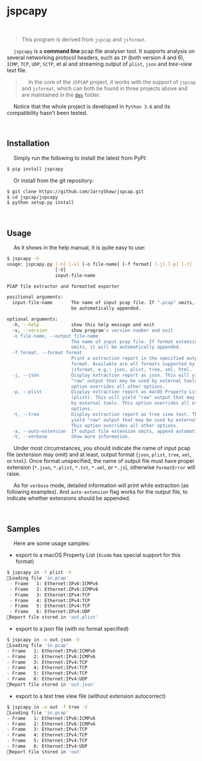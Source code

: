 # jspcapy

&nbsp;

 > This program is derived from `jspcap` and `jsformat`.

&emsp; `jspcapy` is a **command line** pcap file analyser tool. It supports analysis on several networking protocol headers, such as `IP` (both version 4 and 6), `ICMP`, `TCP`, `UDP`, `SCTP`, et al and streaming output of `plist`, `json` and *tree-view* text file.

 > &emsp; In the core of the `JSPCAP` project, it works with the support of `jspcap` and `jsformat`, which can both be found in three projects above and are maintained in the [`dev`](https://github.com/JarryShaw/jspcap/tree/master/dev/) folder.

&emsp; Notice that the whole project is developed in `Python 3.6` and its compatibility hasn't been tested.

&nbsp;

## Installation

&emsp; Simply run the following to install the latest from PyPI:

```bash
$ pip install jspcapy
```

&emsp; Or install from the git repository:

```bash
$ git clone https://github.com/JarryShaw/jspcap.git
$ cd jspcap/jspcapy
$ python setup.py install
```

&nbsp;

## Usage

&emsp; As it shows in the help manual, it is quite easy to use:

```bash
$ jspcapy -h
usage: jspcapy.py [-h] [-v] [-o file-name] [-f format] [-j] [-p] [-t] [-a]
                  [-V]
                  input-file-name

PCAP file extractor and formatted exporter

positional arguments:
  input-file-name       The name of input pcap file. If ".pcap" omits, it will
                        be automatically appended.

optional arguments:
  -h, --help            show this help message and exit
  -v, --version         show program's version number and exit
  -o file-name, --output file-name
                        The name of input pcap file. If format extension
                        omits, it will be automatically appended.
  -f format, --format format
                        Print a extraction report in the specified output
                        format. Available are all formats supported by
                        jsformat, e.g.: json, plist, tree, xml, html.
  -j, --json            Display extraction report as json. This will yield
                        "raw" output that may be used by external tools. This
                        option overrides all other options.
  -p, --plist           Display extraction report as macOS Property List
                        (plist). This will yield "raw" output that may be used
                        by external tools. This option overrides all other
                        options.
  -t, --tree            Display extraction report as tree view text. This will
                        yield "raw" output that may be used by external tools.
                        This option overrides all other options.
  -a, --auto-extension  If output file extension omits, append automatically.
  -V, --verbose         Show more information.
```

&emsp; Under most circumstances, you should indicate the name of input pcap file (extension may omit) and at least, output format (`json`, `plist`, `tree`, `xml`, or `html`). Once format unspecified, the name of output file must have proper extension (`*.json`, `*.plist`, `*.txt`, `*.xml`, or `*.js`), otherwise `FormatError` will raise.

&emsp; As for `verbose` mode, detailed information will print while extraction (as following examples). And `auto-extension` flag works for the output file, to indicate whether extensions should be appended.

&nbsp;

## Samples

&emsp; Here are some usage samples:

 - export to a macOS Property List (`Xcode` has special support for this format)

 ```bash
 $ jspcapy in -f plist -V
 🚨Loading file 'in.pcap'
  - Frame   1: Ethernet:IPv6:ICMPv6
  - Frame   2: Ethernet:IPv6:ICMPv6
  - Frame   3: Ethernet:IPv4:TCP
  - Frame   4: Ethernet:IPv4:TCP
  - Frame   5: Ethernet:IPv4:TCP
  - Frame   6: Ethernet:IPv4:UDP
 🍺Report file stored in 'out.plist'
 ```

 - export to a json file (with no format specified)

 ```bash
 $ jspcapy in -o out.json -V
 🚨Loading file 'in.pcap'
 - Frame   1: Ethernet:IPv6:ICMPv6
 - Frame   2: Ethernet:IPv6:ICMPv6
 - Frame   3: Ethernet:IPv4:TCP
 - Frame   4: Ethernet:IPv4:TCP
 - Frame   5: Ethernet:IPv4:TCP
 - Frame   6: Ethernet:IPv4:UDP
🍺Report file stored in 'out.json'
 ```

 - export to a text tree view file (without extension autocorrect)

 ```bash
 $ jspcapy in -o out -f tree -V
 🚨Loading file 'in.pcap'
 - Frame   1: Ethernet:IPv6:ICMPv6
 - Frame   2: Ethernet:IPv6:ICMPv6
 - Frame   3: Ethernet:IPv4:TCP
 - Frame   4: Ethernet:IPv4:TCP
 - Frame   5: Ethernet:IPv4:TCP
 - Frame   6: Ethernet:IPv4:UDP
🍺Report file stored in 'out'
 ```
